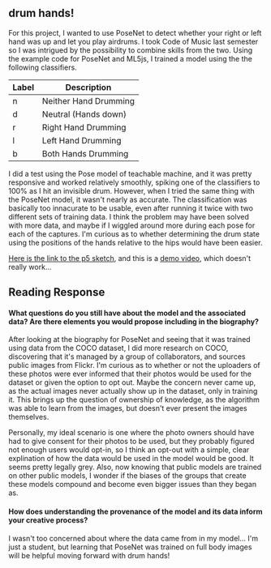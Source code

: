 ## drum hands!
For this project, I wanted to use PoseNet to detect whether your right or left hand was up and let you play airdrums. I took Code of Music last semester so I was intrigued by the possibility to combine skills from the two. Using the example code for PoseNet and ML5js, I trained a model using the the following classifiers.

| Label  |Description|
| ------------- | ------------- |
| n  | Neither Hand Drumming |
| d  | Neutral (Hands down) |
| r  | Right Hand Drumming  |
| l  | Left Hand Drumming  |
| b  | Both Hands Drumming  |

I did a test using the Pose model of teachable machine, and it was pretty responsive and worked relatively smoothly, spiking one of the classifiers to 100% as I hit an invisible drum. However, when I tried the same thing with the PoseNet model, it wasn't nearly as accurate. The classification was basically too innacurate to be usable, even after running it twice with two different sets of training data. I think the problem may have been solved with more data, and maybe if I wiggled around more during each pose for each of the captures. I'm curious as to whether determining the drum state using the positions of the hands relative to the hips would have been easier.

[Here is the link to the p5 sketch](https://editor.p5js.org/kwc9225/sketches/zbl4D2kzK), and this is a [demo video](https://www.youtube.com/watch?v=kMFKfuopU4A), which doesn't really work...

## Reading Response
#### What questions do you still have about the model and the associated data? Are there elements you would propose including in the biography?

After looking at the biography for PoseNet and seeing that it was trained using data from the COCO dataset, I did more research on COCO, discovering that it's managed by a group of collaborators, and sources public images from Flickr. I'm curious as to whether or not the uploaders of these photos were ever informed that their photos would be used for the dataset or given the option to opt out. Maybe the concern never came up, as the actual images never actually show up in the dataset, only in training it. This brings up the question of ownership of knowledge, as the algorithm was able to learn from the images, but doesn't ever present the images themselves.

Personally, my ideal scenario is one where the photo owners should have had to give consent for their photos to be used, but they probably figured not enough users would opt-in, so I think an opt-out with a simple, clear explination of how the data would be used in the model would be good. It seems pretty legally grey. Also, now knowing that public models are trained on other public models, I wonder if the biases of the groups that create these models compound and become even bigger issues than they began as.

#### How does understanding the provenance of the model and its data inform your creative process?

I wasn't too concerned about where the data came from in my model... I'm just a student, but learning that PoseNet was trained on full body images will be helpful moving forward with drum hands!
